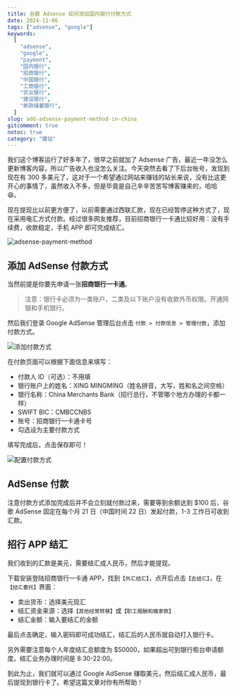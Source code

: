 ```yaml
---
title: 谷歌 Adsense 如何添加国内银行付款方式
date: 2024-11-06
tags: ["adsense", "google"]
keywords:
  [
    "adsense",
    "google",
    "payment",
    "国内银行",
    "招商银行",
    "中国银行",
    "工商银行",
    "农业银行",
    "建设银行",
    "邮政储蓄银行",
  ]
slug: add-adsense-payment-method-in-china
gitcomment: true
notoc: true
category: "建站"
---
```


我们这个博客运行了好多年了，很早之前就加了 Adsense 广告，最近一年没怎么更新博客内容，所以广告收入也没怎么关注。今天突然去看了下后台账号，发现到现在有 300 多美元了，这对于一个希望通过网站来赚钱的站长来说，没有比这更开心的事情了，虽然收入不多，但是毕竟是自己辛辛苦苦写博客赚来的，哈哈 😄。

现在提现比以前更方便了，以前需要通过西联汇款，现在已经暂停这种方式了，现在采用电汇方式付款。经过很多网友推荐，目前招商银行一卡通比较好用：没有手续费，收款稳定，手机 APP 即可完成结汇。

![adsense-payment-method](https://picdn.youdianzhishi.com/images/1730892019507.png)

<!--more-->

## 添加 AdSense 付款方式

当然前提是你要先申请一张**招商银行一卡通**。

> 注意：银行卡必须为一类账户，二类及以下账户没有收款外币权限。开通网银和手机银行。

然后我们登录 Google AdSense 管理后台点击 `付款 > 付款信息 > 管理付款`，添加付款方式。

![添加付款方式](https://picdn.youdianzhishi.com/images/1730892356285.png)

在付款页面可以根据下面信息来填写：

- 付款人 ID（可选）：不用填
- 银行账户上的姓名：XING MINGMING（姓名拼音，大写，姓和名之间空格）
- 银行名称：China Merchants Bank（招行总行，不管哪个地方办理的卡都一样）
- SWIFT BIC：CMBCCNBS
- 账号：招商银行一卡通卡号
- 勾选设为主要付款方式

填写完成后，点击保存即可！

![配置付款方式](https://picdn.youdianzhishi.com/images/1730892625339.png)

## AdSense 付款

注意付款方式添加完成后并不会立刻就付款过来，需要等到余额达到 $100 后，谷歌 AdSense 固定在每个月 21 日（中国时间 22 日）发起付款，1-3 工作日可收到汇款。

## 招行 APP 结汇

我们收到的汇款是美元，需要结汇成人民币，然后才能提现。

下载安装登陆招商银行一卡通 APP，找到`【外汇结汇】`，点开后点击`【去结汇】`，在`【结汇委托】`界面：

- 卖出货币：选择美元现汇
- 结汇资金来源：选择`【其他经常转移】`或`【职工报酬和赡家款】`
- 结汇金额：输入要结汇的金额

最后点击确定，输入密码即可成功结汇，结汇后的人民币就自动打入银行卡。

另外需要注意每个人年度结汇总额度为 $50000，如果超出可到银行柜台申请额度。结汇业务办理时间是 8:30-22:00。

到此为止，我们就可以通过 Google AdSense 赚取美元，然后结汇成人民币，最后提现到银行卡了。希望这篇文章对你有所帮助！
